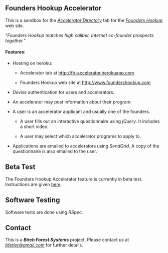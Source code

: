 ## Founders Hookup Accelerator

This is a sandbox for the [*Accelerator Directory*](http://fh-accelerator.herokuapp.com) tab for the [*Founders Hookup*](http://www.foundershookup.com/) web site.  

<em>"Founders Hookup matches high caliber, Internet co-founder prospects together."</em>

#### Features:

* Hosting on heroku:
  * Accelerator tab at http://fh-accelerator.herokuapp.com

  * Founders Hookup web site at http://www.foundershookup.com


* <em>Devise</em> authentication for users and accelerators.  

* An accelerator may post information about their program.

* A user is an accelerator applicant and usually one of the founders.
  * A user fills out an interactive questionnaire using <em>jQuery</em>.  It includes a short video.  

  * A user may select which accelerator programs to apply to.  


* Applications are emailed to accelerators using <em>SendGrid</em>.  A copy of the questionnaire is also emailed to the user.

## Beta Test

The Founders Hookup Accelerator feature is currently in beta test.  Instructions are given [here](http://fh-accelerator.herokuapp.com/beta).

## Software Testing

Software tests are done using <em>RSpec</em>.

## Contact

This is a <b><em>Birch Forest Systems</em></b> project.
Please contact us at <em>bfetler@gmail.com</em> for further details.

